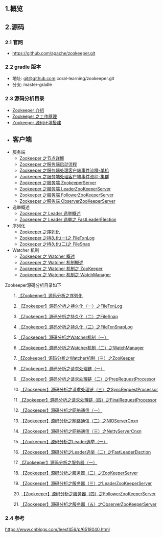 ## 1.概览

## 2.源码

### 2.1 官网

- https://github.com/apache/zookeeper.git

### 2.2 gradle 版本

- 地址: git@github.com:coral-learning/zookeeper.git
- 分支: master-gradle

### 2.3 源码分析目录

- [Zookeeper 介绍](Zookeeper介绍.md)
- [Zookeeper 之工作原理](Zookeeper之工作原理.md)
- [Zookeeper 源码环境搭建](Zookeeper源码环境搭建.tny.md)
- ## 客户端
- 服务端
  - [Zookeeper 之节点详解](Zookeeper之节点详解.md)
  - [Zookeeper 之服务端启动流程](Zookeeper之服务端启动流程.md)
  - [Zookeeper 之服务端处理客户端事件流程-单机](Zookeeper之服务端处理客户端事件流程-单机.md)
  - [Zookeeper 之服务端处理客户端事件流程-集群](Zookeeper之服务端处理客户端事件流程-集群.md)
  - [Zookeeper 之服务端 ZookeeperServer](Zookeeper之服务端ZookeeperServer.md)
  - [Zookeeper 之服务端 LeaderZooKeeperServer](Zookeeper之服务端LeaderZooKeeperServer.md)
  - [Zookeeper 之服务端 FollowerZooKeeperServer](Zookeeper之服务端FollowerZooKeeperServer.md)
  - [Zookeeper 之服务端 ObserverZooKeeperServer](Zookeeper之服务端ObserverZooKeeperServer.md)
- 选举概述
  - [Zookeeper 之 Leader 选举概述](Zookeeper之Leader选举概述.md)
  - [Zookeeper 之 Leader 选举之 FastLeaderElection](Zookeeper之Leader选举之FastLeaderElection.md)
- 序列化
  - [Zookeeper 之序列化](Zookeeper之序列化.md)
  - [Zookeeper 之持久化(一)之 FileTxnLog](<Zookeeper之持久化(一)之FileTxnLog.md>)
  - [Zookeeper 之持久化(二)之 FileSnap](<Zookeeper之持久化(二)之FileSnap.md>)
- Watcher 机制
  - [Zookeeper 之 Watcher 概述](Zookeeper之Watcher概述.tny.md)
  - [Zookeeper 之 Watcher 机制概述](Zookeeper之Watcher机制概述.tny.md)
  - [Zookeeper 之 Watcher 机制之 ZooKeeper](Zookeeper之Watcher机制之ZooKeeper.md)
  - [Zookeeper 之 Watcher 机制之 WatchManager](Zookeeper之Watcher机制之WatchManager.tny.md)

<div id="cnblogs_post_body" class="blogpost-body ">
    <p>Zookeeper源码分析目录如下</p>
<p>　　1.&nbsp;<a id="cb_post_title_url" class="postTitle2" href="http://www.cnblogs.com/leesf456/p/6278853.html">【Zookeeper】源码分析之序列化</a></p>
<p>　　2.&nbsp;<a id="cb_post_title_url" class="postTitle2" href="http://www.cnblogs.com/leesf456/p/6279956.html">【Zookeeper】源码分析之持久化（一）之FileTxnLog</a></p>
<p>　　3.&nbsp;<a id="cb_post_title_url" class="postTitle2" href="http://www.cnblogs.com/leesf456/p/6285014.html">【Zookeeper】源码分析之持久化（二）之FileSnap</a></p>
<p>　　4.&nbsp;<a id="cb_post_title_url" class="postTitle2" href="http://www.cnblogs.com/leesf456/p/6285703.html">【Zookeeper】源码分析之持久化（三）之FileTxnSnapLog</a></p>
<p>　　5.&nbsp;<a id="cb_post_title_url" class="postTitle2" href="http://www.cnblogs.com/leesf456/p/6286827.html">【Zookeeper】源码分析之Watcher机制（一）</a></p>
<p>　　6.&nbsp;<a id="ArchiveMonth1_Days_ctl00_Entries_TitleUrl_4" class="entrylistItemTitle" href="http://www.cnblogs.com/leesf456/p/6288709.html">【Zookeeper】源码分析之Watcher机制（二）之WatchManager</a></p>
<p>　　7.&nbsp;<a id="ArchiveMonth1_Days_ctl00_Entries_TitleUrl_1" class="entrylistItemTitle" href="http://www.cnblogs.com/leesf456/p/6291004.html">【Zookeeper】源码分析之Watcher机制（三）之ZooKeeper</a></p>
<p>　　8.&nbsp;<a id="ArchiveMonth1_Days_ctl00_Entries_TitleUrl_5" class="entrylistItemTitle" href="http://www.cnblogs.com/leesf456/p/6410793.html">【Zookeeper】源码分析之请求处理链（一）</a></p>
<p>　　9.&nbsp;<a id="ArchiveMonth1_Days_ctl00_Entries_TitleUrl_4" class="entrylistItemTitle" href="http://www.cnblogs.com/leesf456/p/6412843.html">【Zookeeper】源码分析之请求处理链（二）之PrepRequestProcessor</a></p>
<p>　　10.&nbsp;<a id="ArchiveMonth1_Days_ctl00_Entries_TitleUrl_2" class="entrylistItemTitle" href="http://www.cnblogs.com/leesf456/p/6438411.html">【Zookeeper】源码分析之请求处理链（三）之SyncRequestProcessor</a></p>
<p>　　11.&nbsp;<a id="ArchiveMonth1_Days_ctl00_Entries_TitleUrl_1" class="entrylistItemTitle" href="http://www.cnblogs.com/leesf456/p/6472496.html">【Zookeeper】源码分析之请求处理链（四）之FinalRequestProcessor</a></p>
<p>　　12.&nbsp;<a id="ArchiveMonth1_Days_ctl00_Entries_TitleUrl_0" class="entrylistItemTitle" href="http://www.cnblogs.com/leesf456/p/6477815.html">【Zookeeper】源码分析之网络通信（一）</a></p>
<p>　　13.&nbsp;<a id="ArchiveMonth1_Days_ctl00_Entries_TitleUrl_10" class="entrylistItemTitle" href="http://www.cnblogs.com/leesf456/p/6484780.html">【Zookeeper】源码分析之网络通信（二）之NIOServerCnxn</a></p>
<p>　　14.&nbsp;<a id="ArchiveMonth1_Days_ctl00_Entries_TitleUrl_8" class="entrylistItemTitle" href="http://www.cnblogs.com/leesf456/p/6486454.html">【Zookeeper】源码分析之网络通信（三）之NettyServerCnxn</a></p>
<p>　　15.&nbsp;<a id="ArchiveMonth1_Days_ctl00_Entries_TitleUrl_7" class="entrylistItemTitle" href="http://www.cnblogs.com/leesf456/p/6494290.html">【Zookeeper】源码分析之Leader选举（一）</a></p>
<p>　　16.&nbsp;<a id="ArchiveMonth1_Days_ctl00_Entries_TitleUrl_5" class="entrylistItemTitle" href="http://www.cnblogs.com/leesf456/p/6508185.html">【Zookeeper】源码分析之Leader选举（二）之FastLeaderElection</a></p>
<p>　　17.&nbsp;<a id="ArchiveMonth1_Days_ctl00_Entries_TitleUrl_4" class="entrylistItemTitle" href="http://www.cnblogs.com/leesf456/p/6514897.html">【Zookeeper】源码分析之服务器（一）</a></p>
<p>　　18.&nbsp;<a id="ArchiveMonth1_Days_ctl00_Entries_TitleUrl_3" class="entrylistItemTitle" href="http://www.cnblogs.com/leesf456/p/6515105.html">【Zookeeper】源码分析之服务器（二）之ZooKeeperServer</a></p>
<p>　　19.&nbsp;<a id="ArchiveMonth1_Days_ctl00_Entries_TitleUrl_2" class="entrylistItemTitle" href="http://www.cnblogs.com/leesf456/p/6516805.html">【Zookeeper】源码分析之服务器（三）之LeaderZooKeeperServer</a></p>
<p>　　20.&nbsp;<a id="cb_post_title_url" class="postTitle2" href="http://www.cnblogs.com/leesf456/p/6517058.html">【Zookeeper】源码分析之服务器（四）之FollowerZooKeeperServer</a></p>
<p>　　21.&nbsp;<a id="cb_post_title_url" class="postTitle2" href="http://www.cnblogs.com/leesf456/p/6517945.html">【Zookeeper】源码分析之服务器（五）之ObserverZooKeeperServer</a></p>

</div>

### 2.4 参考

https://www.cnblogs.com/leesf456/p/6518040.html
